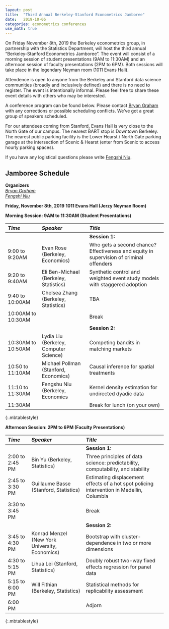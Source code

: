 ```yaml
---
layout: post
title:  "Third Annual Berkeley-Stanford Econometrics Jamboree"
date:   2019-10-06
categories: econometrics conferences
use_math: true
---
```

On Friday November 8th, 2019 the Berkeley econometrics group, in partnership with the Statistics Department, will host the third annual “Berkeley-Stanford Econometrics Jamboree”. The  event will consist of a morning session of student presentations (9AM to 11:30AM) and an afternoon session of faculty presentations (2PM to 6PM). Both sessions will take place in the legendary Neyman room (1011 Evans Hall).    

Attendence is open to anyone from the Berkeley and Stanford data science communities (broadly and inclusively defined) and there is no need to register. The event is intentionally informal. Please feel free to share these event details with others who may be interested.

A conference program can be found below. Please contact [Bryan Graham](bgraham@econ.berkeley.edu) with any corrections or possible scheduling conflicts. We’ve got a great group of speakers scheduled.

For our attendees coming from Stanford, Evans Hall is very close to the North Gate of our campus. The nearest BART stop is Downtown Berkeley. The nearest public parking facility is the Lower Hearst / North Gate parking garage at the intersection of Scenic & Hearst (enter from Scenic to access hourly parking spaces).

If you have any logistical questions please write [Fengshi Niu](fniu@berkeley.edu).

## Jamboree Schedule
**Organizers**    
[_Bryan Graham_](bgraham@econ.berkeley.edu)    
[_Fengshi Niu_](fniu@berkeley.edu)  

**Friday, November 8th, 2019**
**1011 Evans Hall (Jerzy Neyman Room)**    

**Morning Session: 9AM to 11:30AM (Student Presentations)**    

| _Time_              | _Speaker_         | _Title_               |
|:----------------|:--------------- |:--------------- |
|  |  | **Session 1:** |
| 9:00 to 9:20AM | Evan Rose (Berkeley, Economics) |  Who gets a second chance? Effectiveness and equity in supervision of criminal offenders  |
| 9:20 to 9:40AM | Eli Ben-Michael (Berkeley, Statistics) | Synthetic control and weighted event study models with staggered adoption |
| 9:40 to 10:00AM | Chelsea Zhang (Berkeley, Statistics) | TBA |
| 10:00AM to 10:30AM | | Break |
|  |  | **Session 2:** |
| 10:30AM to 10:50AM | Lydia Liu (Berkeley, Computer Science) | Competing bandits in matching markets |
| 10:50 to 11:10AM | Michael Pollman (Stanford, Economics) | Causal inference for spatial treatments |
| 11:10 to 11:30AM | Fengshu Niu (Berkeley, Economics | Kernel density estimation for undirected dyadic data | 
| 11:30AM  | | Break for lunch (on your own)  |
{:.mbtablestyle}                            


**Afternoon Session: 2PM to 6PM (Faculty Presentations)**    

| _Time_              | _Speaker_         | _Title_               |
|:----------------|:--------------- |:--------------- |
|  |  | **Session 1:** |                        
| 2:00 to 2:45 PM | Bin Yu (Berkeley, Statistics) | Three principles of data science: predictability, computability, and stability |
| 2:45 to 3:30 PM | Guillaume Basse (Stanford, Statistics) | Estimating displacement effects of a hot spot policing intervention in Medellin, Columbia |
| 3:30 to 3:45 PM  | | Break  |
|  |  | **Session 2:** |       
| 3:45 to 4:30 PM | Konrad Menzel (New York University, Economics) | Bootstrap with cluster-dependence in two or more dimensions |
| 4:30 to 5:15 PM | Lihua Lei (Stanford, Statistics) | Doubly robust two-way fixed effects regression for panel data |
| 5:15 to 6:00 PM | Will Fithian (Berkeley, Statistics) | Statistical methods for replicability assessment |
| 6:00 PM  | | Adjorn  |
{:.mbtablestyle}